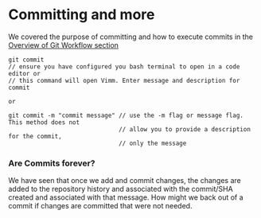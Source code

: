 # Committing and more

We covered the purpose of committing and how to execute commits in the [Overview of Git Workflow section](overview.md)

```text
git commit
// ensure you have configured you bash terminal to open in a code editor or
// this command will open Vimm. Enter message and description for commit

or 

git commit -m "commit message" // use the -m flag or message flag. This method does not 
                               // allow you to provide a description for the commit,
                               // only the message
```

### Are Commits forever?

We have seen that once we add and commit changes, the changes are added to the repository history and associated with the commit/SHA created and associated with that message. How might we back out of a commit if changes are committed that were not needed.

